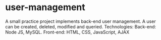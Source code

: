 # user-management
A small practice project implements back-end user management. A user can be created, deleted, modified and queried. Technologies: Back-end: Node JS, MySQL. Front-end: HTML, CSS, JavaScript, AJAX
